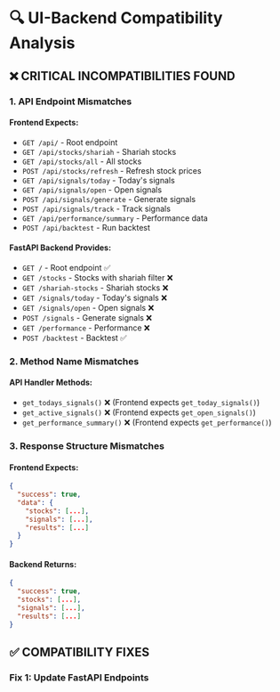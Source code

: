 # 🔍 UI-Backend Compatibility Analysis

## ❌ **CRITICAL INCOMPATIBILITIES FOUND**

### **1. API Endpoint Mismatches**

#### **Frontend Expects:**
- `GET /api/` - Root endpoint
- `GET /api/stocks/shariah` - Shariah stocks
- `GET /api/stocks/all` - All stocks  
- `POST /api/stocks/refresh` - Refresh stock prices
- `GET /api/signals/today` - Today's signals
- `GET /api/signals/open` - Open signals
- `POST /api/signals/generate` - Generate signals
- `POST /api/signals/track` - Track signals
- `GET /api/performance/summary` - Performance data
- `POST /api/backtest` - Run backtest

#### **FastAPI Backend Provides:**
- `GET /` - Root endpoint ✅
- `GET /stocks` - Stocks with shariah filter ❌
- `GET /shariah-stocks` - Shariah stocks ❌
- `GET /signals/today` - Today's signals ❌
- `GET /signals/open` - Open signals ❌
- `POST /signals` - Generate signals ❌
- `GET /performance` - Performance ❌
- `POST /backtest` - Backtest ✅

### **2. Method Name Mismatches**

#### **API Handler Methods:**
- `get_todays_signals()` ❌ (Frontend expects `get_today_signals()`)
- `get_active_signals()` ❌ (Frontend expects `get_open_signals()`)
- `get_performance_summary()` ❌ (Frontend expects `get_performance()`)

### **3. Response Structure Mismatches**

#### **Frontend Expects:**
```json
{
  "success": true,
  "data": {
    "stocks": [...],
    "signals": [...],
    "results": [...]
  }
}
```

#### **Backend Returns:**
```json
{
  "success": true,
  "stocks": [...],
  "signals": [...],
  "results": [...]
}
```

## ✅ **COMPATIBILITY FIXES**

### **Fix 1: Update FastAPI Endpoints**
